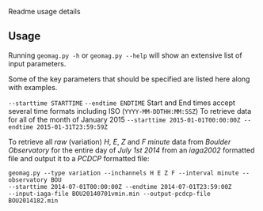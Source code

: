 Readme usage details

## Usage ##

Running `geomag.py -h` or `geomag.py --help` will show an extensive list of
input parameters.

Some of the key parameters that should be specified are listed here along with
examples.

`--starttime STARTTIME`
`--endtime ENDTIME`
Start and End times accept several time formats including ISO
(`YYYY-MM-DDTHH:MM:SSZ`)
To retrieve data for all of the month of January 2015
`--starttime 2015-01-01T00:00:00Z --endtime 2015-01-31T23:59:59Z`

To retrieve all _raw_ (variation) _H_, _E_, _Z_ and _F_ _minute_ data from
_Boulder Observatory_ for the entire day of _July 1st 2014_ from an _iaga2002_
formatted file and output it to a _PCDCP_ formatted file:
```
geomag.py --type variation --inchannels H E Z F --interval minute --observatory BOU
--starttime 2014-07-01T00:00:00Z --endtime 2014-07-01T23:59:00Z
--input-iaga-file BOU20140701vmin.min --output-pcdcp-file BOU2014182.min
```
